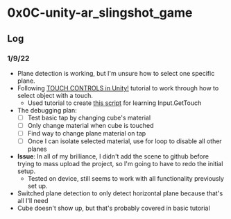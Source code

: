 # 0x0C-unity-ar_slingshot_game

## Log
### 1/9/22
- Plane detection is working, but I'm unsure how to select one specific plane.
- Following [TOUCH CONTROLS in Unity!](https://www.youtube.com/watch?v=bp2PiFC9sSs&ab_channel=Brackeys) tutorial to work through how to select object with a touch.
  - Used tutorial to create [this script](Assets/Scripts/testCube.cs) for learning Input.GetTouch
- The debugging plan:
  - [ ] Test basic tap by changing cube's material
  - [ ] Only change material when cube is touched
  - [ ] Find way to change plane material on tap
  - [ ] Once I can isolate selected material, use for loop to disable all other planes
- **Issue**:
  In all of my brilliance, I didn't add the scene to github before trying to mass upload the project, so I'm going to have to redo the initial setup.
  - Tested on device, still seems to work with all functionality previously set up.
- Switched plane detection to only detect horizontal plane because that's all I'll need
- Cube doesn't show up, but that's probably covered in basic tutorial


